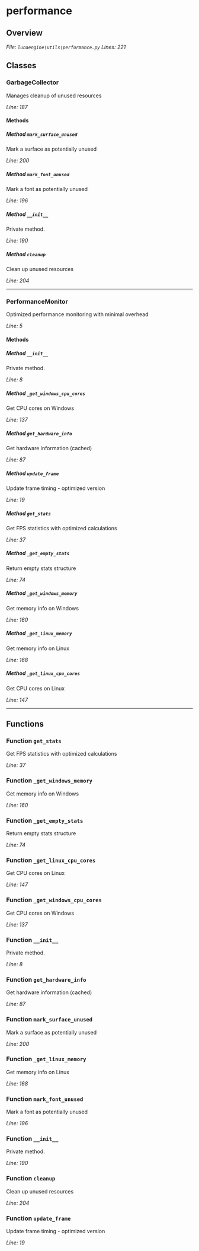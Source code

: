 # performance

## Overview

*File: `lunaengine\utils\performance.py`*
*Lines: 221*

## Classes

### GarbageCollector

Manages cleanup of unused resources

*Line: 187*

#### Methods

##### Method `mark_surface_unused`

Mark a surface as potentially unused

*Line: 200*

##### Method `mark_font_unused`

Mark a font as potentially unused

*Line: 196*

##### Method `__init__`

Private method.

*Line: 190*

##### Method `cleanup`

Clean up unused resources

*Line: 204*

---

### PerformanceMonitor

Optimized performance monitoring with minimal overhead

*Line: 5*

#### Methods

##### Method `__init__`

Private method.

*Line: 8*

##### Method `_get_windows_cpu_cores`

Get CPU cores on Windows

*Line: 137*

##### Method `get_hardware_info`

Get hardware information (cached)

*Line: 87*

##### Method `update_frame`

Update frame timing - optimized version

*Line: 19*

##### Method `get_stats`

Get FPS statistics with optimized calculations

*Line: 37*

##### Method `_get_empty_stats`

Return empty stats structure

*Line: 74*

##### Method `_get_windows_memory`

Get memory info on Windows

*Line: 160*

##### Method `_get_linux_memory`

Get memory info on Linux

*Line: 168*

##### Method `_get_linux_cpu_cores`

Get CPU cores on Linux

*Line: 147*

---

## Functions

### Function `get_stats`

Get FPS statistics with optimized calculations

*Line: 37*

### Function `_get_windows_memory`

Get memory info on Windows

*Line: 160*

### Function `_get_empty_stats`

Return empty stats structure

*Line: 74*

### Function `_get_linux_cpu_cores`

Get CPU cores on Linux

*Line: 147*

### Function `_get_windows_cpu_cores`

Get CPU cores on Windows

*Line: 137*

### Function `__init__`

Private method.

*Line: 8*

### Function `get_hardware_info`

Get hardware information (cached)

*Line: 87*

### Function `mark_surface_unused`

Mark a surface as potentially unused

*Line: 200*

### Function `_get_linux_memory`

Get memory info on Linux

*Line: 168*

### Function `mark_font_unused`

Mark a font as potentially unused

*Line: 196*

### Function `__init__`

Private method.

*Line: 190*

### Function `cleanup`

Clean up unused resources

*Line: 204*

### Function `update_frame`

Update frame timing - optimized version

*Line: 19*

